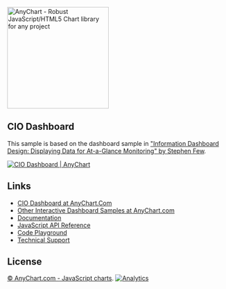 [<img src="https://cdn.anychart.com/images/logo-transparent-segoe.png?2" width="234px" alt="AnyChart - Robust JavaScript/HTML5 Chart library for any project">](https://www.anychart.com)

## CIO Dashboard
This sample is based on the dashboard sample in ["Information Dashboard Design: Displaying Data for At-a-Glance Monitoring" by Stephen Few](https://www.amazon.com/Information-Dashboard-Design-At-Glance/dp/1938377001).

[<img src="http://static.anychart.com/images/github/cio-dashboard.png?1" alt="CIO Dashboard | AnyChart">](https://www.anychart.com/solutions/cio-dashboard-solution/)

## Links
* [CIO Dashboard at AnyChart.Com](https://www.anychart.com/solutions/cio-dashboard-solution/)
* [Other Interactive Dashboard Samples at AnyChart.com](https://www.anychart.com/solutions/)
* [Documentation](https://docs.anychart.com)
* [JavaScript API Reference](https://api.anychart.com)
* [Code Playground](https://playground.anychart.com)
* [Technical Support](https://www.anychart.com/support)

## License
[© AnyChart.com - JavaScript charts](https://www.anychart.com).
[![Analytics](https://ga-beacon.appspot.com/UA-228820-4/Solutions/CIO-Dashboard?pixel&useReferer)](https://github.com/igrigorik/ga-beacon)
